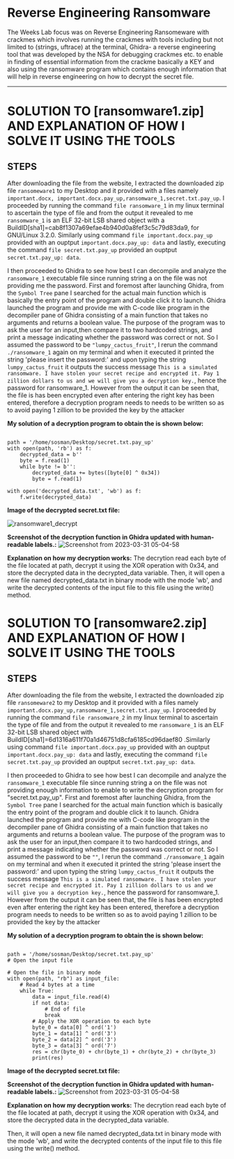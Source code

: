 #  Reverse Engineering Ransomware 

The Weeks Lab focus was on Reverse Engineering Ransomeware with crackmes which involves running the crackmes with tools including but not limited to (strings, uftrace) at the terminal, Ghidra- a reverse engineering tool that was developed by the NSA for debugging crackmes etc. to enable in finding of essential information from the crackme basically a KEY and also using the ransomware program which contains enough information that will help in reverse engineering on how to decrypt the secret file.

---
# SOLUTION TO [ransomware1.zip] AND EXPLANATION OF HOW I SOLVE IT USING THE TOOLS
## STEPS
After downloading the file from the website, I extracted the downloaded zip file `ransomeware1` to my Desktop and it provided with a files namely `important.docx, important.docx.pay_up,ransomware_1,secret.txt.pay_up`. I proceeded by running the command `file ransomware_1` in my linux terminal to ascertain the type of file and from the output it revealed to me `ransomware_1` is an ELF 32-bit LSB shared object with a BuildID[sha1]=cab8f1307a69efae4b940d0a8fef3c5c79d83da9, for GNU/Linux 3.2.0. Similarly using  command `file important.docx.pay_up` provided with an ouptput `important.docx.pay_up: data` and lastly, executing the command `file secret.txt.pay_up` provided an ouptput `secret.txt.pay_up: data`.

I then proceeded to Ghidra to see how best I can decompile and analyze the `ransomware_1` executable file since running string a on the file was not providing me the password. First and foremost after launching Ghidra, from the `Symbol Tree` pane I searched for the actual main function which is basically the entry point of the program and double click it to launch. Ghidra launched the program and provide me with C-code like program in the decompiler pane of Ghidra consisting of a main function that takes no arguments and returns a boolean value. The purpose of the program was to ask the user for an input,then compare it to two hardcoded strings, and print a message indicating whether the password was correct or not. So I assumed the password to be `"lumpy_cactus_fruit"`, I rerun the command `./ransomware_1` again on my terminal and when it executed it printed the string 'please insert the password:' and upon typing the string `lumpy_cactus_fruit` it outputs the success message `This is a simulated ransomware. I have stolen your secret recipe and encrypted it. Pay 1 zillion dollars to us and we will give you a decryption key.`, hence the password for ransomware_1. However from the output it can be seen that, the file is has been encrypted even after entering the right key has been entered, therefore a decryption program needs to needs to be written so as to avoid paying 1 zillion to be provided the key by the attacker
 
**My solution of a decryption program to obtain the is shown below:**
<pre><code>
path = '/home/sosman/Desktop/secret.txt.pay_up'
with open(path, 'rb') as f:
    decrypted_data = b''
    byte = f.read(1)
    while byte != b'':
        decrypted_data += bytes([byte[0] ^ 0x34])
        byte = f.read(1)

with open('decrypted_data.txt', 'wb') as f:
    f.write(decrypted_data)
</pre></code>


**Image of the decrypted secret.txt file:**

![ransomware1_decrypt](https://user-images.githubusercontent.com/66968869/229383065-b31b473d-f763-49a1-b4bf-c9479c4b7b02.png)


**Screenshot of the decryption function in Ghidra updated with human-readable labels.:** 
![Screenshot from 2023-03-31 05-04-58](https://user-images.githubusercontent.com/66968869/229383156-59e673cf-7b2b-4ed2-a318-cd870179b9fa.png)

**Explanation on how my decryption works:**
The decrytion read each byte of the file located at path, decrypt it using the XOR operation with 0x34, and store the decrypted data in the decrypted_data variable.
Then, it will open a new file named decrypted_data.txt in binary mode with the mode 'wb', and write the decrypted contents of the input file to this file using the write() method.



# SOLUTION TO [ransomware2.zip] AND EXPLANATION OF HOW I SOLVE IT USING THE TOOLS
## STEPS
After downloading the file from the website, I extracted the downloaded zip file `ransomeware2` to my Desktop and it provided with a files namely `important.docx.pay_up,ransomware_1,secret.txt.pay_up`. I proceeded by running the command `file ransomware_2` in my linux terminal to ascertain the type of file and from the output it revealed to me `ransomware_1` is an ELF 32-bit LSB shared object with BuildID[sha1]=6d1316a611f70a1d46751d8cfa6185cd96daef80
.Similarly using  command `file important.docx.pay_up` provided with an ouptput `important.docx.pay_up: data` and lastly, executing the command `file secret.txt.pay_up` provided an ouptput `secret.txt.pay_up: data`.

I then proceeded to Ghidra to see how best I can decompile and analyze the `ransomware_1` executable file since running string a on the file was not providing enough information to enable to write the decryption program for "secret.txt.pay_up". First and foremost after launching Ghidra, from the `Symbol Tree` pane I searched for the actual main function which is basically the entry point of the program and double click it to launch. Ghidra launched the program and provide me with C-code like program in the decompiler pane of Ghidra consisting of a main function that takes no arguments and returns a boolean value. The purpose of the program was to ask the user for an input,then compare it to two hardcoded strings, and print a message indicating whether the password was correct or not. So I assumed the password to be `""`, I rerun the command `./ransomware_1` again on my terminal and when it executed it printed the string 'please insert the password:' and upon typing the string `lumpy_cactus_fruit` it outputs the success message `This is a simulated ransomware. I have stolen your secret recipe and encrypted it. Pay 1 zillion dollars to us and we will give you a decryption key.`, hence the password for ransomware_1. However from the output it can be seen that, the file is has been encrypted even after entering the right key has been entered, therefore a decryption program needs to needs to be written so as to avoid paying 1 zillion to be provided the key by the attacker
 
**My solution of a decryption program to obtain the is shown below:**
<pre><code>
path = '/home/sosman/Desktop/secret.txt.pay_up'
# Open the input file

# Open the file in binary mode
with open(path, "rb") as input_file:
    # Read 4 bytes at a time
    while True:
        data = input_file.read(4)
        if not data:
            # End of file
            break
        # Apply the XOR operation to each byte
        byte_0 = data[0] ^ ord('1')
        byte_1 = data[1] ^ ord('3')
        byte_2 = data[2] ^ ord('3')
        byte_3 = data[3] ^ ord('7')
        res = chr(byte_0) + chr(byte_1) + chr(byte_2) + chr(byte_3)
        print(res)
</pre></code>


**Image of the decrypted secret.txt file:**


**Screenshot of the decryption function in Ghidra updated with human-readable labels.:** 
![Screenshot from 2023-03-31 05-04-58](https://user-images.githubusercontent.com/66968869/229383156-59e673cf-7b2b-4ed2-a318-cd870179b9fa.png)

**Explanation on how my decryption works:**
The decrytion read each byte of the file located at path, decrypt it using the XOR operation with 0x34, and store the decrypted data in the decrypted_data variable.

Then, it will open a new file named decrypted_data.txt in binary mode with the mode 'wb', and write the decrypted contents of the input file to this file using the write() method.

